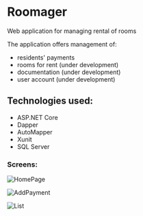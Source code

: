 # Roomager
Web application for managing rental of rooms

The application offers management of:
* residents' payments
* rooms for rent (under development)
* documentation (under development)
* user account (under development)

## Technologies used: 
* ASP.NET Core 
* Dapper
* AutoMapper
* Xunit
* SQL Server

### Screens:

![HomePage](https://user-images.githubusercontent.com/51293461/145277246-49ee5e31-97bc-4361-870f-797eb4a1e3cd.png)

![AddPayment](https://user-images.githubusercontent.com/51293461/145276729-549e4f25-1f21-4928-95ff-9a168fa45644.png)

![List](https://user-images.githubusercontent.com/51293461/145276799-6db9e057-6ca2-4b73-b06b-fea97ab62989.png)
